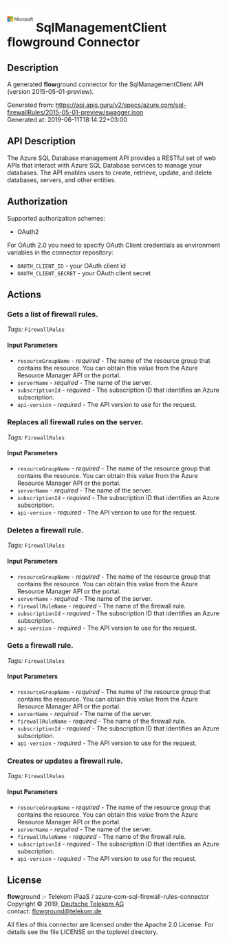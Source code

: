 # ![LOGO](logo.png) SqlManagementClient **flow**ground Connector

## Description

A generated **flow**ground connector for the SqlManagementClient API (version 2015-05-01-preview).

Generated from: https://api.apis.guru/v2/specs/azure.com/sql-firewallRules/2015-05-01-preview/swagger.json<br/>
Generated at: 2019-06-11T18:14:22+03:00

## API Description

The Azure SQL Database management API provides a RESTful set of web APIs that interact with Azure SQL Database services to manage your databases. The API enables users to create, retrieve, update, and delete databases, servers, and other entities.

## Authorization

Supported authorization schemes:
- OAuth2

For OAuth 2.0 you need to specify OAuth Client credentials as environment variables in the connector repository:
* `OAUTH_CLIENT_ID` - your OAuth client id
* `OAUTH_CLIENT_SECRET` - your OAuth client secret

## Actions

### Gets a list of firewall rules.

*Tags:* `FirewallRules`

#### Input Parameters
* `resourceGroupName` - _required_ - The name of the resource group that contains the resource. You can obtain this value from the Azure Resource Manager API or the portal.
* `serverName` - _required_ - The name of the server.
* `subscriptionId` - _required_ - The subscription ID that identifies an Azure subscription.
* `api-version` - _required_ - The API version to use for the request.

### Replaces all firewall rules on the server.

*Tags:* `FirewallRules`

#### Input Parameters
* `resourceGroupName` - _required_ - The name of the resource group that contains the resource. You can obtain this value from the Azure Resource Manager API or the portal.
* `serverName` - _required_ - The name of the server.
* `subscriptionId` - _required_ - The subscription ID that identifies an Azure subscription.
* `api-version` - _required_ - The API version to use for the request.

### Deletes a firewall rule.

*Tags:* `FirewallRules`

#### Input Parameters
* `resourceGroupName` - _required_ - The name of the resource group that contains the resource. You can obtain this value from the Azure Resource Manager API or the portal.
* `serverName` - _required_ - The name of the server.
* `firewallRuleName` - _required_ - The name of the firewall rule.
* `subscriptionId` - _required_ - The subscription ID that identifies an Azure subscription.
* `api-version` - _required_ - The API version to use for the request.

### Gets a firewall rule.

*Tags:* `FirewallRules`

#### Input Parameters
* `resourceGroupName` - _required_ - The name of the resource group that contains the resource. You can obtain this value from the Azure Resource Manager API or the portal.
* `serverName` - _required_ - The name of the server.
* `firewallRuleName` - _required_ - The name of the firewall rule.
* `subscriptionId` - _required_ - The subscription ID that identifies an Azure subscription.
* `api-version` - _required_ - The API version to use for the request.

### Creates or updates a firewall rule.

*Tags:* `FirewallRules`

#### Input Parameters
* `resourceGroupName` - _required_ - The name of the resource group that contains the resource. You can obtain this value from the Azure Resource Manager API or the portal.
* `serverName` - _required_ - The name of the server.
* `firewallRuleName` - _required_ - The name of the firewall rule.
* `subscriptionId` - _required_ - The subscription ID that identifies an Azure subscription.
* `api-version` - _required_ - The API version to use for the request.

## License

**flow**ground :- Telekom iPaaS / azure-com-sql-firewall-rules-connector<br/>
Copyright © 2019, [Deutsche Telekom AG](https://www.telekom.de)<br/>
contact: flowground@telekom.de

All files of this connector are licensed under the Apache 2.0 License. For details
see the file LICENSE on the toplevel directory.
